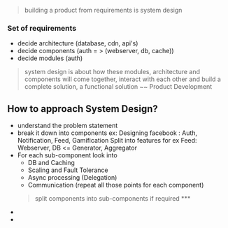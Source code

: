 > building a product from requirements is system design 

### Set of requirements
* decide architecture (database, cdn, api's)
* decide components (auth = > (webserver, db, cache))
* decide modules (auth)

> system design is about how these modules, architecture and components will come together, interact with each other and build a complete solution, a functional solution ~~ Product Development 

## How to approach System Design?
* understand the problem statement
* break it down into components
    ex: Designing facebook : Auth, Notification, Feed, Gamification
    Split into features
    for ex Feed: Webserver, DB <= Generator, Aggregator
* For each sub-component look into
    * DB and Caching
    * Scaling and Fault Tolerance
    * Async processing (Delegation)
    * Communication (repeat all those points for each component)
    > split components into sub-components if required ***
* 
* 